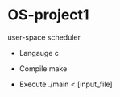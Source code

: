 # OS-project1
user-space scheduler

* Langauge
c

* Compile
make

* Execute
./main < [input\_file]

